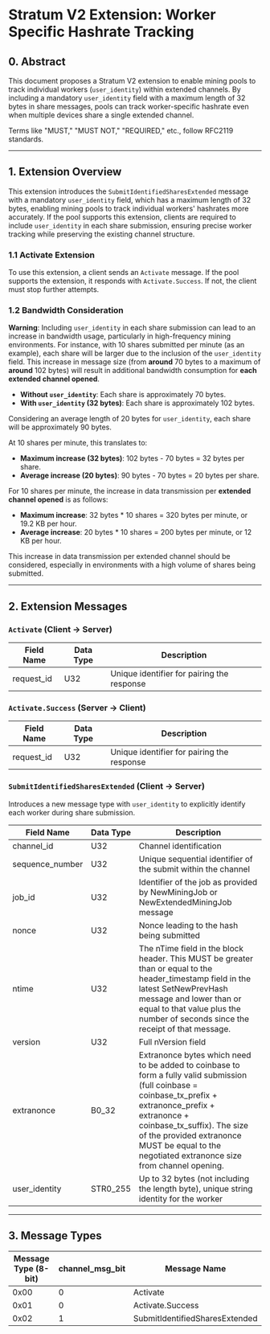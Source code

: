 # Stratum V2 Extension: Worker Specific Hashrate Tracking

## 0. Abstract

This document proposes a Stratum V2 extension to enable mining pools to track individual workers (`user_identity`) within extended channels. By including a mandatory `user_identity` field with a maximum length of 32 bytes in share messages, pools can track worker-specific hashrate even when multiple devices share a single extended channel.

Terms like "MUST," "MUST NOT," "REQUIRED," etc., follow RFC2119 standards.

---

## 1. Extension Overview

This extension introduces the `SubmitIdentifiedSharesExtended` message with a mandatory `user_identity` field, which has a maximum length of 32 bytes, enabling mining pools to track individual workers' hashrates more accurately. If the pool supports this extension, clients are required to include `user_identity` in each share submission, ensuring precise worker tracking while preserving the existing channel structure.

### 1.1 Activate Extension

To use this extension, a client sends an `Activate` message. If the pool supports the extension, it responds with `Activate.Success`. If not, the client must stop further attempts.

### 1.2 Bandwidth Consideration

**Warning**: Including `user_identity` in each share submission can lead to an increase in bandwidth usage, particularly in high-frequency mining environments. For instance, with 10 shares submitted per minute (as an example), each share will be larger due to the inclusion of the `user_identity` field. This increase in message size (from **around** 70 bytes to a maximum of **around** 102 bytes) will result in additional bandwidth consumption for **each extended channel opened**.

- **Without `user_identity`**: Each share is approximately 70 bytes.
- **With `user_identity` (32 bytes)**: Each share is approximately 102 bytes.

Considering an average length of 20 bytes for `user_identity`, each share will be approximately 90 bytes.

At 10 shares per minute, this translates to:
- **Maximum increase (32 bytes)**: 102 bytes - 70 bytes = 32 bytes per share.
- **Average increase (20 bytes)**: 90 bytes - 70 bytes = 20 bytes per share.

For 10 shares per minute, the increase in data transmission per **extended channel opened** is as follows:
- **Maximum increase**: 32 bytes * 10 shares = 320 bytes per minute, or 19.2 KB per hour.
- **Average increase**: 20 bytes * 10 shares = 200 bytes per minute, or 12 KB per hour.

This increase in data transmission per extended channel should be considered, especially in environments with a high volume of shares being submitted.

---

## 2. Extension Messages

### `Activate` (Client -> Server)

| Field Name | Data Type | Description                                                 |
| ---------- | --------- | ----------------------------------------------------------- |
| request_id | U32       | Unique identifier for pairing the response                  |

### `Activate.Success` (Server -> Client)

| Field Name | Data Type | Description                                                 |
| ---------- | --------- | ----------------------------------------------------------- |
| request_id | U32       | Unique identifier for pairing the response                  |

### `SubmitIdentifiedSharesExtended` (Client -> Server)

Introduces a new message type with `user_identity` to explicitly identify each worker during share submission.

| Field Name      | Data Type | Description                                                                                                                                                                                                                                                                                |
|-----------------|-----------|--------------------------------------------------------------------------------------------------------------------------------------------------------------------------------------------------------------------------------------------------------------------------------------------|
| channel_id      | U32       | Channel identification                                                                                                                                                                                                                                                                     |
| sequence_number | U32       | Unique sequential identifier of the submit within the channel                                                                                                                                                                                                                              |
| job_id          | U32       | Identifier of the job as provided by NewMiningJob or NewExtendedMiningJob message                                                                                                                                                                                                          |
| nonce           | U32       | Nonce leading to the hash being submitted                                                                                                                                                                                                                                                  |
| ntime           | U32       | The nTime field in the block header. This MUST be greater than or equal to the header_timestamp field in the latest SetNewPrevHash message and lower than or equal to that value plus the number of seconds since the receipt of that message.                                             |
| version         | U32       | Full nVersion field                                                                                                                                                                                                                                                                        |
| extranonce      | B0_32     | Extranonce bytes which need to be added to coinbase to form a fully valid submission (full coinbase = coinbase_tx_prefix + extranonce_prefix + extranonce + coinbase_tx_suffix). The size of the provided extranonce MUST be equal to the negotiated extranonce size from channel opening. |
| user_identity   | STR0_255  | Up to 32 bytes (not including the length byte), unique string identity for the worker                                                                                                                                                                                                      |

---

## 3. Message Types

| Message Type (8-bit) | channel_msg_bit | Message Name                     |
|----------------------|-----------------|----------------------------------|
| 0x00                 | 0               | Activate                         |
| 0x01                 | 0               | Activate.Success                 |
| 0x02                 | 1               | SubmitIdentifiedSharesExtended   |
